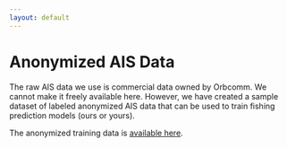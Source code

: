 ```yaml
---
layout: default
---
```


# Anonymized AIS Data

The raw AIS data we use is commercial data owned by Orbcomm. We cannot
make it freely available here. However, we have created a sample
dataset of labeled anonymized AIS data that can be
used to train fishing prediction models (ours or yours).

The anonymized training data is [available
here](https://github.com/GlobalFishingWatch/training-data).

